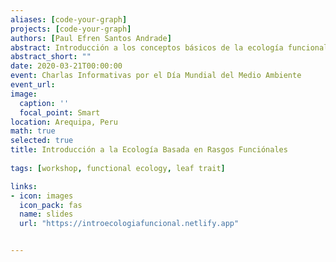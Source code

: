 ```yaml
---
aliases: [code-your-graph]
projects: [code-your-graph]
authors: [Paul Efren Santos Andrade]
abstract: Introducción a los conceptos básicos de la ecología funcional y su desarrollo en el Perú. 
abstract_short: ""
date: 2020-03-21T00:00:00
event: Charlas Informativas por el Día Mundial del Medio Ambiente
event_url:
image:
  caption: ''
  focal_point: Smart
location: Arequipa, Peru
math: true
selected: true
title: Introducción a la Ecología Basada en Rasgos Funciónales
  
tags: [workshop, functional ecology, leaf trait]

links:
- icon: images
  icon_pack: fas
  name: slides
  url: "https://introecologiafuncional.netlify.app"


---
```

